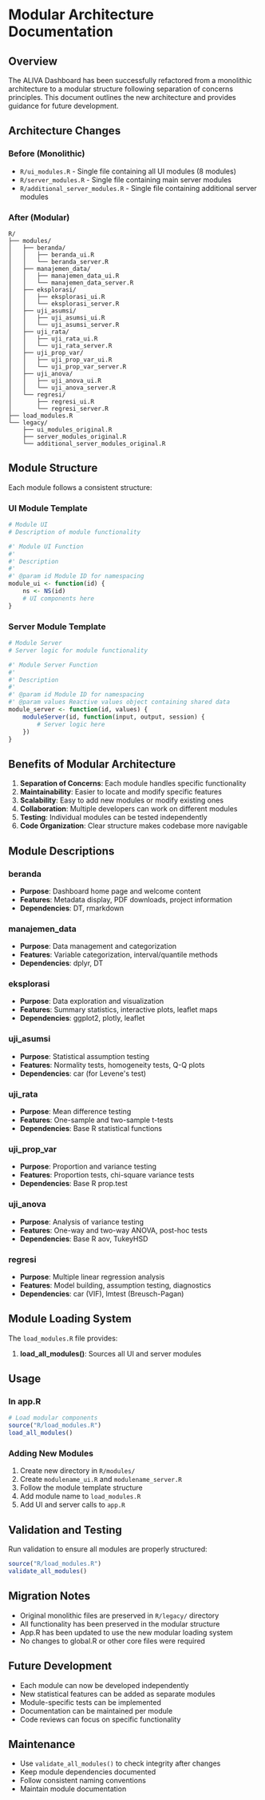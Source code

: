 # Modular Architecture Documentation

## Overview

The ALIVA Dashboard has been successfully refactored from a monolithic architecture to a modular structure following separation of concerns principles. This document outlines the new architecture and provides guidance for future development.

## Architecture Changes

### Before (Monolithic)
- `R/ui_modules.R` - Single file containing all UI modules (8 modules)
- `R/server_modules.R` - Single file containing main server modules 
- `R/additional_server_modules.R` - Single file containing additional server modules

### After (Modular)
```
R/
├── modules/
│   ├── beranda/
│   │   ├── beranda_ui.R
│   │   └── beranda_server.R
│   ├── manajemen_data/
│   │   ├── manajemen_data_ui.R
│   │   └── manajemen_data_server.R
│   ├── eksplorasi/
│   │   ├── eksplorasi_ui.R
│   │   └── eksplorasi_server.R
│   ├── uji_asumsi/
│   │   ├── uji_asumsi_ui.R
│   │   └── uji_asumsi_server.R
│   ├── uji_rata/
│   │   ├── uji_rata_ui.R
│   │   └── uji_rata_server.R
│   ├── uji_prop_var/
│   │   ├── uji_prop_var_ui.R
│   │   └── uji_prop_var_server.R
│   ├── uji_anova/
│   │   ├── uji_anova_ui.R
│   │   └── uji_anova_server.R
│   └── regresi/
│       ├── regresi_ui.R
│       └── regresi_server.R
├── load_modules.R
└── legacy/
    ├── ui_modules_original.R
    ├── server_modules_original.R
    └── additional_server_modules_original.R
```

## Module Structure

Each module follows a consistent structure:

### UI Module Template
```r
# Module UI
# Description of module functionality

#' Module UI Function
#' 
#' Description
#' 
#' @param id Module ID for namespacing
module_ui <- function(id) {
    ns <- NS(id)
    # UI components here
}
```

### Server Module Template
```r
# Module Server
# Server logic for module functionality

#' Module Server Function
#' 
#' Description
#' 
#' @param id Module ID for namespacing
#' @param values Reactive values object containing shared data
module_server <- function(id, values) {
    moduleServer(id, function(input, output, session) {
        # Server logic here
    })
}
```

## Benefits of Modular Architecture

1. **Separation of Concerns**: Each module handles specific functionality
2. **Maintainability**: Easier to locate and modify specific features
3. **Scalability**: Easy to add new modules or modify existing ones
4. **Collaboration**: Multiple developers can work on different modules
5. **Testing**: Individual modules can be tested independently
6. **Code Organization**: Clear structure makes codebase more navigable

## Module Descriptions

### beranda
- **Purpose**: Dashboard home page and welcome content
- **Features**: Metadata display, PDF downloads, project information
- **Dependencies**: DT, rmarkdown

### manajemen_data
- **Purpose**: Data management and categorization
- **Features**: Variable categorization, interval/quantile methods
- **Dependencies**: dplyr, DT

### eksplorasi
- **Purpose**: Data exploration and visualization
- **Features**: Summary statistics, interactive plots, leaflet maps
- **Dependencies**: ggplot2, plotly, leaflet

### uji_asumsi
- **Purpose**: Statistical assumption testing
- **Features**: Normality tests, homogeneity tests, Q-Q plots
- **Dependencies**: car (for Levene's test)

### uji_rata
- **Purpose**: Mean difference testing
- **Features**: One-sample and two-sample t-tests
- **Dependencies**: Base R statistical functions

### uji_prop_var
- **Purpose**: Proportion and variance testing
- **Features**: Proportion tests, chi-square variance tests
- **Dependencies**: Base R prop.test

### uji_anova
- **Purpose**: Analysis of variance testing
- **Features**: One-way and two-way ANOVA, post-hoc tests
- **Dependencies**: Base R aov, TukeyHSD

### regresi
- **Purpose**: Multiple linear regression analysis
- **Features**: Model building, assumption testing, diagnostics
- **Dependencies**: car (VIF), lmtest (Breusch-Pagan)

## Module Loading System

The `load_modules.R` file provides:

1. **load_all_modules()**: Sources all UI and server modules

## Usage

### In app.R
```r
# Load modular components
source("R/load_modules.R")
load_all_modules()
```

### Adding New Modules
1. Create new directory in `R/modules/`
2. Create `modulename_ui.R` and `modulename_server.R`
3. Follow the module template structure
4. Add module name to `load_modules.R`
5. Add UI and server calls to `app.R`

## Validation and Testing

Run validation to ensure all modules are properly structured:
```r
source("R/load_modules.R")
validate_all_modules()
```

## Migration Notes

- Original monolithic files are preserved in `R/legacy/` directory
- All functionality has been preserved in the modular structure
- App.R has been updated to use the new modular loading system
- No changes to global.R or other core files were required

## Future Development

- Each module can now be developed independently
- New statistical features can be added as separate modules
- Module-specific tests can be implemented
- Documentation can be maintained per module
- Code reviews can focus on specific functionality

## Maintenance

- Use `validate_all_modules()` to check integrity after changes
- Keep module dependencies documented
- Follow consistent naming conventions
- Maintain module documentation
